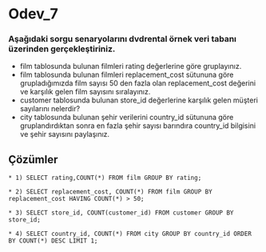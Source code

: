 # Odev_7



### Aşağıdaki sorgu senaryolarını dvdrental örnek veri tabanı üzerinden gerçekleştiriniz.


- film tablosunda bulunan filmleri rating değerlerine göre gruplayınız.
- film tablosunda bulunan filmleri replacement_cost sütununa göre grupladığımızda film sayısı 50 den fazla olan replacement_cost değerini
ve karşılık gelen film sayısını sıralayınız. 
- customer tablosunda bulunan store_id değerlerine karşılık gelen müşteri sayılarını nelerdir? 
- city tablosunda bulunan şehir verilerini country_id sütununa göre gruplandırdıktan sonra en fazla şehir sayısı barındıra country_id bilgisini ve şehir sayısını paylaşınız.


## Çözümler

```PostgreSQL
* 1) SELECT rating,COUNT(*) FROM film GROUP BY rating;
```
```PostgreSQL
* 2) SELECT replacement_cost, COUNT(*) FROM film GROUP BY replacement_cost HAVING COUNT(*) > 50;
```
```PostgreSQL
* 3) SELECT store_id, COUNT(customer_id) FROM customer GROUP BY store_id;
```
```PostgreSQL
* 4) SELECT country_id, COUNT(*) FROM city GROUP BY country_id ORDER BY COUNT(*) DESC LIMIT 1;
```
